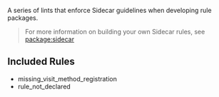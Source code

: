 
A series of lints that enforce Sidecar guidelines when developing rule packages.

> For more information on building your own Sidecar rules, see [package:sidecar](https://pub.dev/packages/sidecar)

## Included Rules

- missing_visit_method_registration
- rule_not_declared
